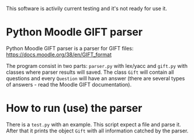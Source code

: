 This software is activily current testing and it's not ready for use it.

# Python Moodle GIFT parser
Python Moodle GIFT parser is a parser for GIFT files: https://docs.moodle.org/38/en/GIFT_format

The program consist in two parts: `parser.py` with lex/yacc and `gift.py` with classes where parser results will saved. The class `Gift` will contain all questions and every `Question` will have an answer (there are several types of answers - read the Moodle GIFT documentation).

# How to run (use) the parser
There is a `test.py` with an example. This script expect a file and parse it. After that it prints the object `Gift` with all information catched by the parser.